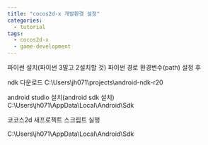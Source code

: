 ```yaml
---
title: "cocos2d-x 개발환경 설정"
categories:
  - tutorial
tags:
  - cocos2d-x
  - game-development
---
```



파이썬 설치(파이썬 3말고 2설치할 것)
파이썬 경로 환경변수(path) 설정 후

ndk 다운로드
C:\Users\jh071\projects\android-ndk-r20

android studio 설치(android sdk 설치)
C:\Users\jh071\AppData\Local\Android\Sdk

코코스2d 새프로젝트 스크립트 실행

C:\Users\jh071\AppData\Local\Android\Sdk

